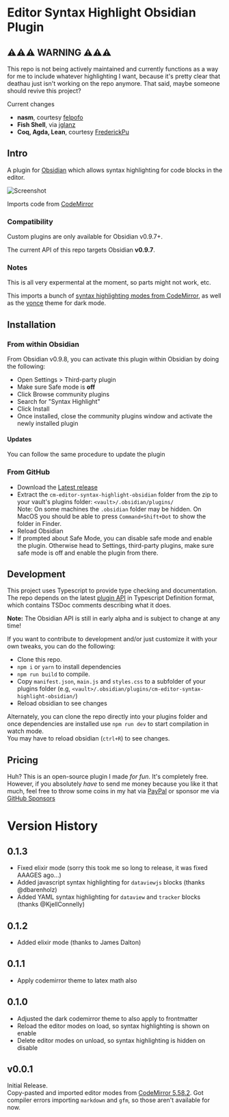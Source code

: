 # Editor Syntax Highlight Obsidian Plugin

## ⚠️⚠️⚠️ WARNING ⚠️⚠️⚠️
This repo is not being actively maintained and currently functions as a way for me to include whatever highlighting I want, because it's pretty clear that deathau just isn't working on the repo anymore. That said, maybe someone should revive this project?

Current changes
- **nasm**, courtesy [felpofo](https://github.com/felpofo/cm-editor-syntax-highlight-obsidian/tree/nasm)
- **Fish Shell**, via [jglanz](https://github.com/jglanz/fork-obsidian-cm-editor-syntax-highlight-obsidian)
- **Coq, Agda, Lean**, courtesy [FrederickPu](https://github.com/FreddyFozzyFilms/cm-editor-syntax-highlight-obsidian/commit/ee603524335fdae8bed28d8838bf9dbe23f77c09)

## Intro

A plugin for [Obsidian](https://obsidian.md) which allows syntax highlighting for code blocks in the editor.

![Screenshot](https://github.com/deathau/cm-editor-syntax-highlight-obsidian/raw/main/screenshot.png)

Imports code from [CodeMirror](https://github.com/codemirror/CodeMirror/)

### Compatibility

Custom plugins are only available for Obsidian v0.9.7+.

The current API of this repo targets Obsidian **v0.9.7**. 

### Notes
This is all very expermental at the moment, so parts might not work, etc.

This imports a bunch of [syntax highlighting modes from CodeMirror](https://github.com/codemirror/CodeMirror/tree/5.58.2/mode), as well as the [yonce](https://github.com/codemirror/CodeMirror/blob/5.58.2/theme/yonce.css) theme for dark mode.

## Installation

### From within Obsidian
From Obsidian v0.9.8, you can activate this plugin within Obsidian by doing the following:
- Open Settings > Third-party plugin
- Make sure Safe mode is **off**
- Click Browse community plugins
- Search for "Syntax Highlight"
- Click Install
- Once installed, close the community plugins window and activate the newly installed plugin
#### Updates
You can follow the same procedure to update the plugin

### From GitHub
- Download the [Latest release](https://github.com/deathau/cm-editor-syntax-highlight-obsidian/releases/latest)
- Extract the `cm-editor-syntax-highlight-obsidian` folder from the zip to your vault's plugins folder: `<vault>/.obsidian/plugins/`  
Note: On some machines the `.obsidian` folder may be hidden. On MacOS you should be able to press `Command+Shift+Dot` to show the folder in Finder.
- Reload Obsidian
- If prompted about Safe Mode, you can disable safe mode and enable the plugin.
Otherwise head to Settings, third-party plugins, make sure safe mode is off and
enable the plugin from there.

## Development

This project uses Typescript to provide type checking and documentation.  
The repo depends on the latest [plugin API](https://github.com/obsidianmd/obsidian-api) in Typescript Definition format, which contains TSDoc comments describing what it does.

**Note:** The Obsidian API is still in early alpha and is subject to change at any time!

If you want to contribute to development and/or just customize it with your own
tweaks, you can do the following:
- Clone this repo.
- `npm i` or `yarn` to install dependencies
- `npm run build` to compile.
- Copy `manifest.json`, `main.js` and `styles.css` to a subfolder of your plugins
folder (e.g, `<vault>/.obsidian/plugins/cm-editor-syntax-highlight-obsidian/`)
- Reload obsidian to see changes

Alternately, you can clone the repo directly into your plugins folder and once
dependencies are installed use `npm run dev` to start compilation in watch mode.  
You may have to reload obsidian (`ctrl+R`) to see changes.

## Pricing
Huh? This is an open-source plugin I made *for fun*. It's completely free.
However, if you absolutely *have* to send me money because you like it that
much, feel free to throw some coins in my hat via
[PayPal](https://paypal.me/deathau) or sponsor me via
[GitHub Sponsors](https://github.com/sponsors/deathau)

# Version History
## 0.1.3
- Fixed elixir mode (sorry this took me so long to release, it was fixed AAAGES ago...)
- Added javascript syntax highlighting for `dataviewjs` blocks (thanks @dbarenholz)
- Added YAML syntax highlighting for `dataview` and `tracker` blocks (thanks @KjellConnelly)

## 0.1.2
- Added elixir mode (thanks to James Dalton)

## 0.1.1
- Apply codemirror theme to latex math also

## 0.1.0
- Adjusted the dark codemirror theme to also apply to frontmatter
- Reload the editor modes on load, so syntax highlighting is shown on enable
- Delete editor modes on unload, so syntax highlighting is hidden on disable

## v0.0.1
Initial Release.  
Copy-pasted and imported editor modes from [CodeMirror 5.58.2](https://github.com/codemirror/CodeMirror/tree/5.58.2/mode). Got compiler errors importing `markdown` and `gfm`, so those aren't available for now.
